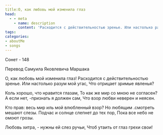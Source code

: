 ```yaml
---
title:О, как любовь мой изменила глаз
head:
  - - meta
    - name: description
      content: 'Расходится с действительностью зренье. Или настолько разум мой угас, Что отрицает зримые явленья'
tags:
categories:
- aboutMe
- songs
---
```


Сонет - 148

Перевод Самуила Яковлевича Маршака

О, как любовь мой изменила глаз!
Расходится с действительностью зренье.
Или настолько разум мой угас,
Что отрицает зримые явленья?

Коль хорошо, что нравится глазам,
То как же мир со мною не согласен?
А если нет, -признать я должен сам,
Что взор любви неверен и неясен.

Кто прав: весь мир иль мой влюбленный взор?
Но любящим .смотреть мешают слезы.
Подчас и солнце слепнет до тех пор,
Пока все небо не омоют грозы.

Любовь хитра, - нужны ей слез ручьи,
Чтоб утаить от глаз грехи свои!
